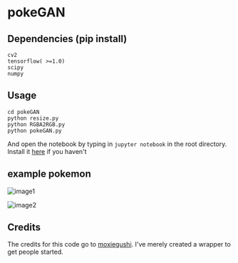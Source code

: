 # pokeGAN

## Dependencies (pip install) 
```
cv2
tensorflow( >=1.0)
scipy
numpy
```
## Usage
```
cd pokeGAN
python resize.py
python RGBA2RGB.py
python pokeGAN.py
```

And open the notebook by typing in `jupyter notebook` in the root directory. Install it [here](http://jupyter.readthedocs.io/en/latest/install.html) if you haven't  

## example pokemon
![image1](https://github.com/moxiegushi/pokeGAN/raw/master/images/Notes_1500532347861.jpeg)

![image2](https://github.com/moxiegushi/pokeGAN/raw/master/images/Notes_1500532371830.jpeg)

## Credits

The credits for this code go to [moxiegushi](https://github.com/moxiegushi/pokeGAN). I've merely created a wrapper to get people started. 
